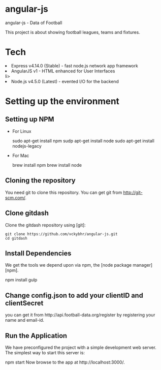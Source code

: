 # angular-js
angular-js - Data of Football

This project is about showing football leagues, teams and fixtures. 

<h1>Tech</h1>

<li>Express v4.14.0 (Stable) - fast node.js network app framework</li>
<li>AngularJS v1 - HTML enhanced for User Interfaces</li>li>
<li>Node.js v4.5.0 (Latest) - evented I/O for the backend</li>

<h1>Setting up the environment</h1>

<h2>Setting up NPM</h2>
<ul>
<li>For Linux</li>

  sudo apt-get install npm
  sudp apt-get install node
  sudo apt-get install nodejs-legacy
<li>For Mac</li>

   brew install npm
   brew install node
</ul>

<h2>Cloning the repository</h2>

You need git to clone this repository. You can get git from http://git-scm.com/.

<h2>Clone gitdash</h2>

Clone the gitdash repository using [git]:

	git clone https://github.com/vckybhr/angular-js.git
	cd gitdash
<h2>Install Dependencies</h2>

We get the tools we depend upon via npm, the [node package manager][npm].

npm install
gulp 

<h2>Change config.json to add your clientID and clientSecret</h2>
	you can get it from http://api.football-data.org/register by registering your name and email-id.

<h2>Run the Application</h2>

We have preconfigured the project with a simple development web server. The simplest way to start this server is:

npm start
Now browse to the app at http://localhost:3000/.